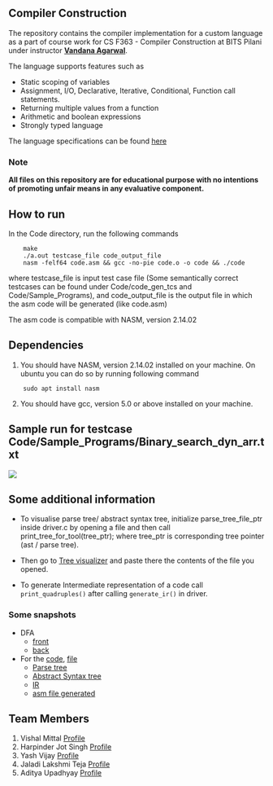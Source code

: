 ## Compiler Construction

The repository contains the compiler implementation for a custom language as a part of course work for CS F363 - Compiler Construction at BITS Pilani under instructor [**Vandana Agarwal**](https://universe.bits-pilani.ac.in/pilani/vandana/profile).

The language supports features such as 
- Static scoping of variables
- Assignment, I/O, Declarative, Iterative, Conditional, Function call statements.
- Returning multiple values from a function
- Arithmetic and boolean expressions
- Strongly typed language

The language specifications can be found [here](./Language-specifications.pdf)

### Note

**All files on this repository are for educational purpose with no intentions of promoting unfair means in any evaluative component.**

## How to run

In the Code directory, run the following commands

```
    make
    ./a.out testcase_file code_output_file
    nasm -felf64 code.asm && gcc -no-pie code.o -o code && ./code
```

where testcase_file is input test case file (Some semantically correct testcases can be found under Code/code_gen_tcs and Code/Sample_Programs), and code_output_file is the output file in which the asm code will be generated (like code.asm)

The asm code is compatible with NASM, version 2.14.02

## Dependencies 

1. You should have NASM, version 2.14.02 installed on your machine. On ubuntu you can do so by running following command

```
    sudo apt install nasm
```

2. You should have gcc, version 5.0 or above installed on your machine.

## Sample run for testcase Code/Sample_Programs/Binary_search_dyn_arr.txt

<img src="binary_search_run.gif">

## Some additional information

- To visualise parse tree/ abstract syntax tree, initialize parse_tree_file_ptr inside driver.c by opening a file and then call print_tree_for_tool(tree_ptr); where tree_ptr is corresponding tree pointer (ast / parse tree). 
- Then go to [Tree visualizer](http://lrv.bplaced.net/syntaxtree) and paste there the contents of the file you opened.

- To generate Intermediate representation of a code call ```print_quadruples()``` after calling ```generate_ir()``` in driver.

### Some snapshots

- DFA
    - [front](./Images/dfa_front.jpg)
    - [back](./Images/dfa_back.jpg)
- For the [code](./Images/program.png), [file](./Code/code_gen_tcs/c9.txt)
    - [Parse tree](./Images/pt.png)
    - [Abstract Syntax tree](./Images/ast.png)
    - [IR](./Images/ir.png)
    - [asm file generated](./Code/code_gen_tcs/code_c9.asm)
    


## Team Members

1. Vishal Mittal [Profile](https://github.com/vismit2000)
2. Harpinder Jot Singh [Profile](https://github.com/SinghCoder)
3. Yash Vijay [Profile](https://github.com/yashvijay018)
4. Jaladi Lakshmi Teja [Profile](https://github.com/LakshmiTeja17)
5. Aditya Upadhyay [Profile](https://github.com/adhyay2000)
